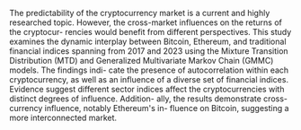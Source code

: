 The predictability of the cryptocurrency market is a current and highly researched
topic. However, the cross-market influences on the returns of the cryptocur-
rencies would benefit from different perspectives. This study examines the
dynamic interplay between Bitcoin, Ethereum, and traditional financial indices
spanning from 2017 and 2023 using the Mixture Transition Distribution (MTD)
and Generalized Multivariate Markov Chain (GMMC) models. The findings indi-
cate the presence of autocorrelation within each cryptocurrency, as well as an
influence of a diverse set of financial indices. Evidence suggest different sector
indices affect the cryptocurrencies with distinct degrees of influence. Addition-
ally, the results demonstrate cross-currency influence, notably Ethereum's in-
fluence on Bitcoin, suggesting a more interconnected market.
